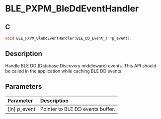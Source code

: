# BLE_PXPM_BleDdEventHandler

## C

```c
void BLE_PXPM_BleDdEventHandler(BLE_DD_Event_T *p_event);
```

## Description

Handle BLE DD (Database Discovery middleware) events.
This API should be called in the application while caching BLE DD events

## Parameters

|Parameter|Description|
|:---|:---|
|\[in\] p_event|Pointer to BLE DD events buffer.|

